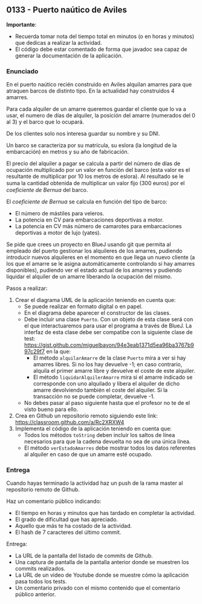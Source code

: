 ## 0133 - Puerto naútico de Aviles

__Importante__: 

  - Recuerda tomar nota del tiempo total en minutos (o en horas y minutos) que dedicas a realizar la actividad.
  - El código debe estar comentado de forma que javadoc sea capaz de generar la documentación de la aplicación.
  
### Enunciado

En el puerto naútico recién construido en Aviles alquilan amarres para que atraquen barcos de distinto tipo. En la actualidad hay construidos 4 amarres. 

Para cada alquiler de un amarre queremos guardar el cliente que lo va a usar, el numero de días de alquiler, la posición del amarre (numerados del 0 al 3) y el barco que lo ocupará. 

De los clientes solo nos interesa guardar su nombre y su DNI.

Un barco se caracteriza por su matrícula, su eslora (la longitud de la embarcación) en metros y su año de fabricación.

El precio del alquiler a pagar se calcula a partir del número de días de ocupación multiplicado por un valor en función del  barco (esta valor es el resultante de multiplicar por 10 los metros de eslora). Al resultado se le suma la cantidad obtenida de multiplicar un valor ﬁjo (300 euros) por el _coeficiente de Bernua_ del barco. 

El _coeficiente de Bernua_ se calcula en función del tipo de barco: 

* El número de mástiles para veleros.
* La potencia en CV para embarcaciones deportivas a motor.
* La potencia en CV más número de camarotes para embarcaciones deportivas a motor de lujo (yates).

Se pide que crees un proyecto en BlueJ usando git que permita al empleado del puerto gestionar los alquileres de los amarres, pudiendo introducir nuevos alquileres en el momento en que llega un nuevo cliente (a los que el amarre se le asigna automáticamente controlando si hay amarres disponibles), pudiendo ver el estado actual de los amarres y pudiendo liquidar el alquiler de un amarre liberando la ocupación del mismo.

Pasos a realizar: 

1. Crear el diagrama UML de la aplicación teniendo en cuenta que:
    - Se puede realizar en formato digital o en papel. 
    - En el diagrama debe aparecer el constructor de las clases.
    - Debe incluir una clase `Puerto`. Con un objeto de esta clase será con el que interactuaremos para usar el programa a través de BlueJ. La interfaz de esta clase debe ser compatibe con la siguiente clase de test: https://gist.github.com/miguelbayon/94e3eab1371d5ea96ba3767b997c29f7 en la que:
        -  El método `alquilarAmarre` de la clase `Puerto` mira a ver si hay amarres libres. Si no los hay devuelve -1; en caso contrario, alquila el primer amarre libre y devuelve el coste de este alquiler.
        - El método `liquidarAlquilerAmarre` mira si el amarre indicado se corresponde con uno alquilado y libera el alquiler de dicho amarre devolviendo también el coste del alquiler. Si la transacción no se puede completar, devuelve -1.
    - No debes pasar al paso siguiente hasta que el profesor no te de el visto bueno para ello.
2. Crea en Github un repositorio remoto siguiendo este link: https://classroom.github.com/a/Rc2XRXW4
3. Implementa el código de la aplicación teniendo en cuenta que:
    - Todos los métodos `toString` deben incluir los saltos de línea necesarios para que la cadena devuelta no sea de una única línea.
    - El método `verEstadoAmarres` debe mostrar todos los datos referentes al alquiler en caso de que un amarre esté ocupado.
    
    
### Entrega

Cuando hayas terminado la actividad haz un push de la rama master al repositorio remoto de Github.

Haz un comentario público indicando:

  - El tiempo en horas y minutos que has tardado en completar la actividad.
  - El grado de dificultad que has apreciado.
  - Aquello que más te ha costado de la actividad.
  - El hash de 7 caracteres del último commit.
  
Entrega:

  - La URL de la pantalla del listado de commits de Github.
  - Una captura de pantalla de la pantalla anterior donde se muestren los commits realizados.
  - La URL de un video de Youtube donde se muestre cómo la aplicación pasa todos los tests.
  - Un comentario privado con el mismo contenido que el comentario público anterior.


